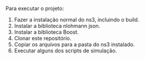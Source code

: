 Para executar o projeto:

1) Fazer a instalação normal do ns3, incluindo o build.
2) Instalar a biblioteca nlohmann json.
3) Instalar a biblioteca Boost.
4) Clonar este repositório.
5) Copiar os arquivos para a pasta do ns3 instalado.
6) Executar alguns dos scripts de simulação.
